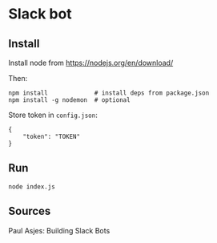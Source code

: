 Slack bot
=========

Install
-------

Install node from https://nodejs.org/en/download/

Then:
```
npm install             # install deps from package.json
npm install -g nodemon  # optional
```

Store token in `config.json`:

```
{
    "token": "TOKEN"
}
```

Run
---

```
node index.js
```

Sources
-------

Paul Asjes: Building Slack Bots
